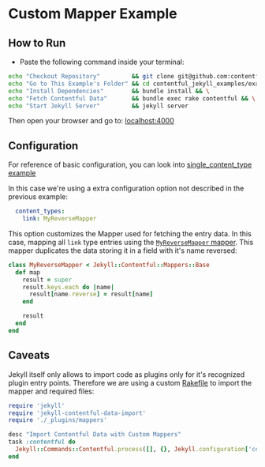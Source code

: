 # Custom Mapper Example

## How to Run

* Paste the following command inside your terminal:

```bash
echo "Checkout Repository"         && git clone git@github.com:contentful/contentful_jekyll_examples.git && \
echo "Go to This Example's Folder" && cd contentful_jekyll_examples/examples/custom_mapper/example && \
echo "Install Dependencies"        && bundle install && \
echo "Fetch Contentful Data"       && bundle exec rake contentful && \
echo "Start Jekyll Server"         && jekyll server
```

Then open your browser and go to: [localhost:4000](http://localhost:4000)

## Configuration

For reference of basic configuration, you can look into [single_content_type example](../single_content_type/README.md)

In this case we're using a extra configuration option not described in the previous example:

```yml
  content_types:
    link: MyReverseMapper
```

This option customizes the Mapper used for fetching the entry data. In this case, mapping all `link` type entries using the [`MyReverseMapper` mapper](./example/_plugins/my_reverse_mapper.rb).
This mapper duplicates the data storing it in a field with it's name reversed:

```ruby
class MyReverseMapper < Jekyll::Contentful::Mappers::Base
  def map
    result = super
    result.keys.each do |name|
      result[name.reverse] = result[name]
    end

    result
  end
end
```

## Caveats

Jekyll itself only allows to import code as plugins only for it's recognized plugin entry points.
Therefore we are using a custom [Rakefile](./example/Rakefile) to import the mapper and required files:

```ruby
require 'jekyll'
require 'jekyll-contentful-data-import'
require './_plugins/mappers'

desc "Import Contentful Data with Custom Mappers"
task :contentful do
  Jekyll::Commands::Contentful.process([], {}, Jekyll.configuration['contentful'])
end
```

